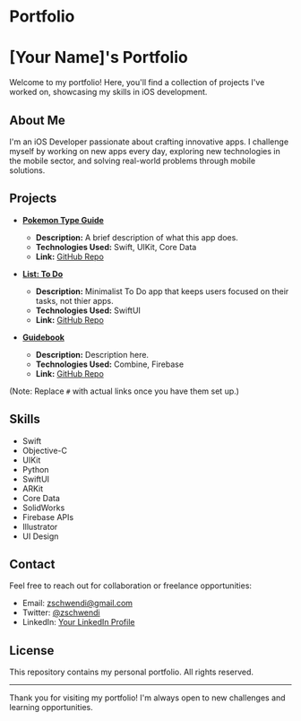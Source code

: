 # Portfolio
# [Your Name]'s Portfolio

Welcome to my portfolio! Here, you'll find a collection of projects I've worked on, showcasing my skills in iOS development.

## About Me

I'm an iOS Developer passionate about crafting innovative apps. I challenge myself by working on new apps every day, exploring new technologies in the mobile sector, and solving real-world problems through mobile solutions.

## Projects

- **[Pokemon Type Guide](#)** 
  - **Description:** A brief description of what this app does.
  - **Technologies Used:** Swift, UIKit, Core Data
  - **Link:** [GitHub Repo](link-to-repo)

- **[List: To Do](#)** 
  - **Description:** Minimalist To Do app that keeps users focused on their tasks, not thier apps.
  - **Technologies Used:** SwiftUI
  - **Link:** [GitHub Repo](link-to-repo)

- **[Guidebook](#)** 
  - **Description:** Description here.
  - **Technologies Used:** Combine, Firebase
  - **Link:** [GitHub Repo](link-to-repo)

(Note: Replace `#` with actual links once you have them set up.)

## Skills


- Swift
- Objective-C
- UIKit
- Python
- SwiftUI
- ARKit
- Core Data
- SolidWorks
- Firebase APIs
- Illustrator
- UI Design

## Contact

Feel free to reach out for collaboration or freelance opportunities:

- Email: [zschwendi@gmail.com](mailto:zschwendi@gmail.com)
- Twitter: [@zschwendi](link-to-your-twitter)
- LinkedIn: [Your LinkedIn Profile](link-to-your-linkedin)

## License

This repository contains my personal portfolio. All rights reserved.

---

Thank you for visiting my portfolio! I'm always open to new challenges and learning opportunities.
